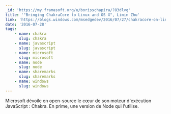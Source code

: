 ```yaml
---
_id: 'https://my.framasoft.org/u/borisschapira/?83dlvg'
title: '"Bringing ChakraCore to Linux and OS X", Limin Zhu'
link: 'https://blogs.windows.com/msedgedev/2016/07/27/chakracore-on-linux-osx/'
date: '2016-07-28'
tags:
    - name: chakra
      slug: chakra
    - name: javascript
      slug: javascript
    - name: microsoft
      slug: microsoft
    - name: node
      slug: node
    - name: sharemarks
      slug: sharemarks
    - name: windows
      slug: windows
---
```


<div class="markdown"><p>Microsoft dévoile en open-source le cœur de son moteur d'exécution JavaScript : Chakra. En prime, une version de Node qui l'utilise.
</p></div>
